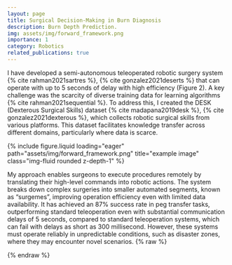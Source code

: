 ```yaml
---
layout: page
title: Surgical Decision-Making in Burn Diagnosis
description: Burn Depth Prediction.
img: assets/img/forward_framework.png
importance: 1
category: Robotics
related_publications: true
---
```


I have developed a semi-autonomous teleoperated robotic surgery system {% cite rahman2021sartres %}, {% cite gonzalez2021deserts %}  that can operate with up to 5 seconds of delay with high efficiency (Figure 2). A key challenge was the scarcity of diverse training data for learning algorithms {% cite rahman2021sequential %}. To address this, I created the DESK (Dexterous Surgical Skills) dataset {% cite madapana2019desk %}, {% cite gonzalez2021dexterous %}, which collects robotic surgical skills from various platforms. This dataset facilitates knowledge transfer across different domains, particularly where data is scarce. 


<div class="row">
    <div class="col-sm mt-3 mt-md-0">
        {% include figure.liquid loading="eager" path="assets/img/forward_framework.png" title="example image" class="img-fluid rounded z-depth-1" %}
    </div>
</div>


My approach enables surgeons to execute procedures remotely by translating their high-level commands into robotic actions. The system breaks down complex surgeries into smaller automated segments, known as “surgemes”, improving operation efficiency even with limited data availability. It has achieved an 87% success rate in peg transfer tasks, outperforming standard teleoperation even with substantial communication delays of 5 seconds, compared to standard teleoperation systems, which can fail with delays as short as 300 millisecond. However, these systems must operate reliably in unpredictable conditions, such as disaster zones, where they may encounter novel scenarios. 
{% raw %}


{% endraw %}
